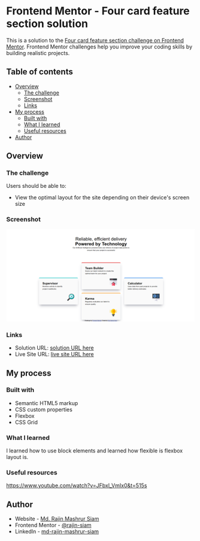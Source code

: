 # Frontend Mentor - Four card feature section solution

This is a solution to the [Four card feature section challenge on Frontend Mentor](https://www.frontendmentor.io/challenges/four-card-feature-section-weK1eFYK). Frontend Mentor challenges help you improve your coding skills by building realistic projects.

## Table of contents

- [Overview](#overview)
  - [The challenge](#the-challenge)
  - [Screenshot](#screenshot)
  - [Links](#links)
- [My process](#my-process)
  - [Built with](#built-with)
  - [What I learned](#what-i-learned)
  - [Useful resources](#useful-resources)
- [Author](#author)

## Overview

### The challenge

Users should be able to:

- View the optimal layout for the site depending on their device's screen size

### Screenshot

![](./screenshot.png)

### Links

- Solution URL: [solution URL here](https://github.com/rajin-siam/four-card-feature-section/)
- Live Site URL: [live site URL here](https://rajin-siam.github.io/four-card-feature-section/)

## My process

### Built with

- Semantic HTML5 markup
- CSS custom properties
- Flexbox
- CSS Grid


### What I learned

I learned how to use block elements and learned how flexible is flexbox layout is.



### Useful resources
https://www.youtube.com/watch?v=JFbxl_VmIx0&t=515s
## Author

- Website - [Md. Rajin Mashrur Siam](https://rajin-siam.github.io/Portfolio/)
- Frontend Mentor - [@rajin-siam](https://www.frontendmentor.io/profile/yourusername)
- LinkedIn - [md-rajin-mashrur-siam](https://www.linkedin.com/in/md-rajin-mashrur-siam/)

